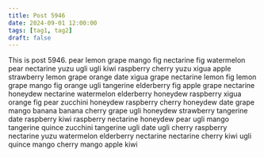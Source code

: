 ```yaml
---
title: Post 5946
date: 2024-09-01 12:00:00
tags: [tag1, tag2]
draft: false
---
```

This is post 5946.
pear
lemon
grape
mango
fig
nectarine
fig
watermelon
pear
nectarine
yuzu
ugli
ugli
kiwi
raspberry
cherry
yuzu
xigua
apple
strawberry
lemon
grape
orange
date
xigua
grape
nectarine
lemon
fig
lemon
grape
mango
fig
orange
ugli
tangerine
elderberry
fig
apple
grape
nectarine
honeydew
nectarine
watermelon
elderberry
honeydew
raspberry
xigua
orange
fig
pear
zucchini
honeydew
raspberry
cherry
honeydew
date
grape
mango
banana
banana
cherry
grape
ugli
honeydew
strawberry
tangerine
date
raspberry
kiwi
raspberry
nectarine
honeydew
pear
ugli
mango
tangerine
quince
zucchini
tangerine
ugli
date
ugli
cherry
raspberry
nectarine
yuzu
watermelon
elderberry
nectarine
nectarine
cherry
kiwi
ugli
quince
mango
cherry
mango
apple
kiwi
